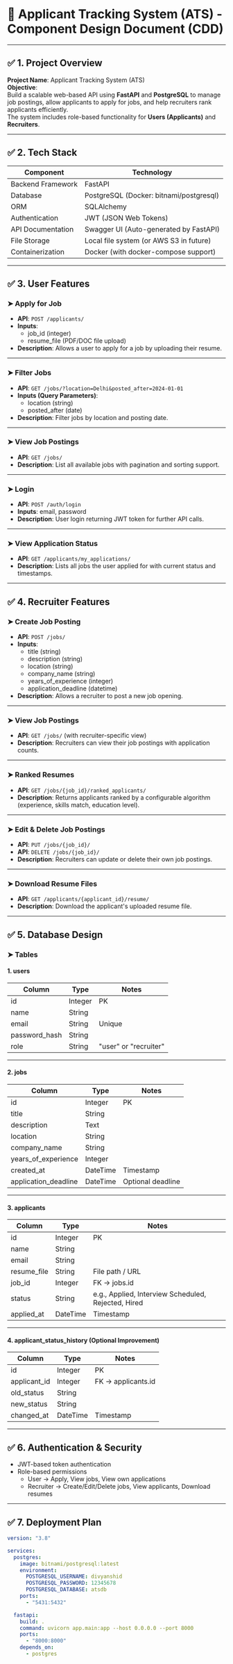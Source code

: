 # 📝 Applicant Tracking System (ATS) - Component Design Document (CDD)

---

## ✅ 1. Project Overview  
**Project Name**: Applicant Tracking System (ATS)  
**Objective**:  
Build a scalable web-based API using **FastAPI** and **PostgreSQL** to manage job postings, allow applicants to apply for jobs, and help recruiters rank applicants efficiently.  
The system includes role-based functionality for **Users (Applicants)** and **Recruiters**.

---

## ✅ 2. Tech Stack

| Component       | Technology                          |
|---------------|-------------------------------------|
| Backend Framework | FastAPI                        |
| Database          | PostgreSQL (Docker: bitnami/postgresql) |
| ORM              | SQLAlchemy                      |
| Authentication   | JWT (JSON Web Tokens)           |
| API Documentation | Swagger UI (Auto-generated by FastAPI) |
| File Storage      | Local file system (or AWS S3 in future) |
| Containerization | Docker (with docker-compose support) |

---

## ✅ 3. User Features

### ➤ Apply for Job  
- **API**: `POST /applicants/`  
- **Inputs**:  
    - job_id (integer)  
    - resume_file (PDF/DOC file upload)  
- **Description**: Allows a user to apply for a job by uploading their resume.

---

### ➤ Filter Jobs  
- **API**: `GET /jobs/?location=Delhi&posted_after=2024-01-01`  
- **Inputs (Query Parameters)**:  
    - location (string)  
    - posted_after (date)  
- **Description**: Filter jobs by location and posting date.

---

### ➤ View Job Postings  
- **API**: `GET /jobs/`  
- **Description**: List all available jobs with pagination and sorting support.

---

### ➤ Login  
- **API**: `POST /auth/login`  
- **Inputs**: email, password  
- **Description**: User login returning JWT token for further API calls.

---

### ➤ View Application Status  
- **API**: `GET /applicants/my_applications/`  
- **Description**: Lists all jobs the user applied for with current status and timestamps.

---

## ✅ 4. Recruiter Features

### ➤ Create Job Posting  
- **API**: `POST /jobs/`  
- **Inputs**:  
    - title (string)  
    - description (string)  
    - location (string)  
    - company_name (string)  
    - years_of_experience (integer)  
    - application_deadline (datetime)  
- **Description**: Allows a recruiter to post a new job opening.

---

### ➤ View Job Postings  
- **API**: `GET /jobs/` (with recruiter-specific view)  
- **Description**: Recruiters can view their job postings with application counts.

---

### ➤ Ranked Resumes  
- **API**: `GET /jobs/{job_id}/ranked_applicants/`  
- **Description**: Returns applicants ranked by a configurable algorithm (experience, skills match, education level).

---

### ➤ Edit & Delete Job Postings  
- **API**: `PUT /jobs/{job_id}/`  
- **API**: `DELETE /jobs/{job_id}/`  
- **Description**: Recruiters can update or delete their own job postings.

---

### ➤ Download Resume Files  
- **API**: `GET /applicants/{applicant_id}/resume/`  
- **Description**: Download the applicant's uploaded resume file.

---

## ✅ 5. Database Design

### ➤ Tables

#### 1. users
| Column         | Type     | Notes |
|--------------|----------|-------|
| id           | Integer  | PK    |
| name         | String   |       |
| email        | String   | Unique |
| password_hash| String   |       |
| role         | String   | "user" or "recruiter" |

---

#### 2. jobs
| Column             | Type      | Notes |
|--------------------|-----------|-------|
| id                 | Integer   | PK    |
| title              | String    |       |
| description        | Text      |       |
| location           | String    |       |
| company_name       | String    |       |
| years_of_experience| Integer   |       |
| created_at         | DateTime  | Timestamp |
| application_deadline | DateTime | Optional deadline |

---

#### 3. applicants
| Column       | Type      | Notes |
|------------|-----------|-------|
| id         | Integer   | PK    |
| name       | String    |       |
| email      | String    |       |
| resume_file | String   | File path / URL |
| job_id     | Integer   | FK → jobs.id |
| status     | String    | e.g., Applied, Interview Scheduled, Rejected, Hired |
| applied_at | DateTime  | Timestamp |

---

#### 4. applicant_status_history (Optional Improvement)
| Column        | Type     | Notes |
|-------------|----------|-------|
| id          | Integer  | PK    |
| applicant_id | Integer | FK → applicants.id |
| old_status   | String   |       |
| new_status   | String   |       |
| changed_at   | DateTime | Timestamp |

---

## ✅ 6. Authentication & Security

- JWT-based token authentication  
- Role-based permissions  
    - User → Apply, View jobs, View own applications  
    - Recruiter → Create/Edit/Delete jobs, View applicants, Download resumes  

---

## ✅ 7. Deployment Plan

```yaml
version: "3.8"

services:
  postgres:
    image: bitnami/postgresql:latest
    environment:
      POSTGRESQL_USERNAME: divyanshid
      POSTGRESQL_PASSWORD: 12345678
      POSTGRESQL_DATABASE: atsdb
    ports:
      - "5431:5432"

  fastapi:
    build: .
    command: uvicorn app.main:app --host 0.0.0.0 --port 8000
    ports:
      - "8000:8000"
    depends_on:
      - postgres
